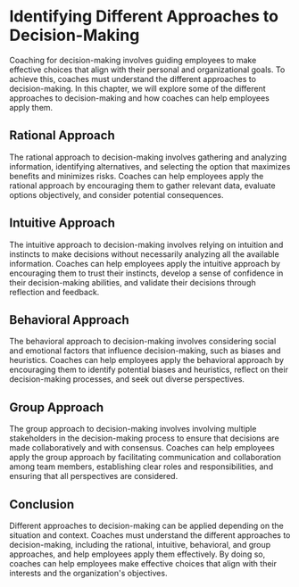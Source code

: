 Identifying Different Approaches to Decision-Making
==============================================================================================================

Coaching for decision-making involves guiding employees to make effective choices that align with their personal and organizational goals. To achieve this, coaches must understand the different approaches to decision-making. In this chapter, we will explore some of the different approaches to decision-making and how coaches can help employees apply them.

Rational Approach
-----------------

The rational approach to decision-making involves gathering and analyzing information, identifying alternatives, and selecting the option that maximizes benefits and minimizes risks. Coaches can help employees apply the rational approach by encouraging them to gather relevant data, evaluate options objectively, and consider potential consequences.

Intuitive Approach
------------------

The intuitive approach to decision-making involves relying on intuition and instincts to make decisions without necessarily analyzing all the available information. Coaches can help employees apply the intuitive approach by encouraging them to trust their instincts, develop a sense of confidence in their decision-making abilities, and validate their decisions through reflection and feedback.

Behavioral Approach
-------------------

The behavioral approach to decision-making involves considering social and emotional factors that influence decision-making, such as biases and heuristics. Coaches can help employees apply the behavioral approach by encouraging them to identify potential biases and heuristics, reflect on their decision-making processes, and seek out diverse perspectives.

Group Approach
--------------

The group approach to decision-making involves involving multiple stakeholders in the decision-making process to ensure that decisions are made collaboratively and with consensus. Coaches can help employees apply the group approach by facilitating communication and collaboration among team members, establishing clear roles and responsibilities, and ensuring that all perspectives are considered.

Conclusion
----------

Different approaches to decision-making can be applied depending on the situation and context. Coaches must understand the different approaches to decision-making, including the rational, intuitive, behavioral, and group approaches, and help employees apply them effectively. By doing so, coaches can help employees make effective choices that align with their interests and the organization's objectives.
